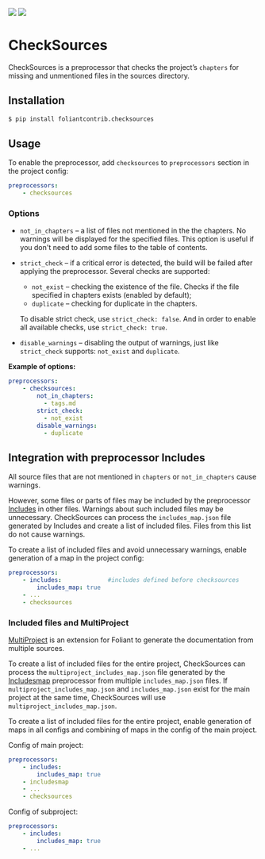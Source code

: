 [![](https://img.shields.io/pypi/v/foliantcontrib.checksources.svg)](https://pypi.org/project/foliantcontrib.checksources/) [![](https://img.shields.io/github/v/tag/foliant-docs/foliantcontrib.checksources.svg?label=GitHub)](https://github.com/foliant-docs/foliantcontrib.checksources)

# CheckSources

CheckSources is a preprocessor that checks the project’s `chapters` for missing and unmentioned files in the sources directory.

## Installation

```bash
$ pip install foliantcontrib.checksources
```

## Usage

To enable the preprocessor, add `checksources` to `preprocessors` section in the project config:

```yaml
preprocessors:
    - checksources
```

### Options

- `not_in_chapters` –  a list of files not mentioned in the the chapters.
  No warnings will be displayed for the specified files.
  This option is useful if you don't need to add some files to the table of contents.
- `strict_check` – if a critical error is detected, the build will be failed after applying the preprocessor.
  Several checks are supported:
    - `not_exist` – checking the existence of the file.
      Checks if the file specified in chapters exists (enabled by default);
    - `duplicate` – checking for duplicate in the chapters.

  To disable strict check, use `strict_check: false`. And in order to enable all available checks, use `strict_check: true`.
- `disable_warnings` – disabling the output of warnings, just like `strict_check` supports: `not_exist` and `duplicate`.

**Example of options:**
```yaml
preprocessors:
    - checksources:
        not_in_chapters:
          - tags.md
        strict_check:
          - not_exist
        disable_warnings:
          - duplicate
```

## Integration with preprocessor Includes

All source files that are not mentioned in `chapters` or `not_in_chapters` cause warnings.

However, some files or parts of files may be included by the preprocessor [Includes](https://foliant-docs.github.io/docs/preprocessors/includes/) in other files. 
Warnings about such included files may be unnecessary. 
CheckSources can process the `includes_map.json` file generated by Includes and create a list of included files. Files from this list do not cause warnings.

To create a list of included files and avoid unnecessary warnings, enable generation of a map in the project config:

```yaml
preprocessors:
    - includes:             #includes defined before checksources
        includes_map: true
    - ...
    - checksources

```

### Included files and MultiProject
[MultiProject](https://github.com/foliant-docs/foliantcontrib.multiproject) is an extension for Foliant to generate the documentation from multiple sources.

To create a list of included files for the entire project, CheckSources can process the `multiproject_includes_map.json` file generated by the [Includesmap](https://github.com/foliant-docs/foliantcontrib.multiproject#includesmap-preprocessor) preprocessor from multiple `includes_map.json` files. If `multiproject_includes_map.json` and `includes_map.json` exist for the main project at the same time, CheckSources will use `multiproject_includes_map.json`.

To create a list of included files for the entire project, enable generation of maps in all configs and combining of maps in the config of the main project.

Config of main project:

```yaml
preprocessors:              
    - includes:             
        includes_map: true  
    - includesmap           
    - ...
    - checksources

```

Config of subproject:

```yaml
preprocessors:              
    - includes:             
        includes_map: true  
    - ...

```